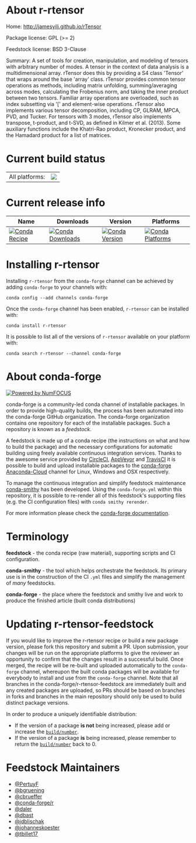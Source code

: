 About r-rtensor
===============

Home: http://jamesyili.github.io/rTensor

Package license: GPL (>= 2)

Feedstock license: BSD 3-Clause

Summary: A set of tools for creation, manipulation, and modeling of tensors with arbitrary number of modes. A tensor in the context of data analysis is a multidimensional array. rTensor does this by providing a S4 class 'Tensor' that wraps around the base 'array' class. rTensor provides common tensor operations as methods, including matrix unfolding, summing/averaging across modes, calculating the Frobenius norm, and taking the inner product between two tensors. Familiar array operations are overloaded, such as index subsetting via '[' and element-wise operations. rTensor also implements various tensor decomposition, including CP, GLRAM, MPCA, PVD, and Tucker. For tensors with 3 modes, rTensor also implements transpose, t-product, and t-SVD, as defined in Kilmer et al. (2013). Some auxiliary functions include the Khatri-Rao product, Kronecker product, and the Hamadard product for a list of matrices.



Current build status
====================


<table><tr><td>All platforms:</td>
    <td>
      <a href="https://dev.azure.com/conda-forge/feedstock-builds/_build/latest?definitionId=5222&branchName=master">
        <img src="https://dev.azure.com/conda-forge/feedstock-builds/_apis/build/status/r-rtensor-feedstock?branchName=master">
      </a>
    </td>
  </tr>
</table>

Current release info
====================

| Name | Downloads | Version | Platforms |
| --- | --- | --- | --- |
| [![Conda Recipe](https://img.shields.io/badge/recipe-r--rtensor-green.svg)](https://anaconda.org/conda-forge/r-rtensor) | [![Conda Downloads](https://img.shields.io/conda/dn/conda-forge/r-rtensor.svg)](https://anaconda.org/conda-forge/r-rtensor) | [![Conda Version](https://img.shields.io/conda/vn/conda-forge/r-rtensor.svg)](https://anaconda.org/conda-forge/r-rtensor) | [![Conda Platforms](https://img.shields.io/conda/pn/conda-forge/r-rtensor.svg)](https://anaconda.org/conda-forge/r-rtensor) |

Installing r-rtensor
====================

Installing `r-rtensor` from the `conda-forge` channel can be achieved by adding `conda-forge` to your channels with:

```
conda config --add channels conda-forge
```

Once the `conda-forge` channel has been enabled, `r-rtensor` can be installed with:

```
conda install r-rtensor
```

It is possible to list all of the versions of `r-rtensor` available on your platform with:

```
conda search r-rtensor --channel conda-forge
```


About conda-forge
=================

[![Powered by NumFOCUS](https://img.shields.io/badge/powered%20by-NumFOCUS-orange.svg?style=flat&colorA=E1523D&colorB=007D8A)](http://numfocus.org)

conda-forge is a community-led conda channel of installable packages.
In order to provide high-quality builds, the process has been automated into the
conda-forge GitHub organization. The conda-forge organization contains one repository
for each of the installable packages. Such a repository is known as a *feedstock*.

A feedstock is made up of a conda recipe (the instructions on what and how to build
the package) and the necessary configurations for automatic building using freely
available continuous integration services. Thanks to the awesome service provided by
[CircleCI](https://circleci.com/), [AppVeyor](https://www.appveyor.com/)
and [TravisCI](https://travis-ci.org/) it is possible to build and upload installable
packages to the [conda-forge](https://anaconda.org/conda-forge)
[Anaconda-Cloud](https://anaconda.org/) channel for Linux, Windows and OSX respectively.

To manage the continuous integration and simplify feedstock maintenance
[conda-smithy](https://github.com/conda-forge/conda-smithy) has been developed.
Using the ``conda-forge.yml`` within this repository, it is possible to re-render all of
this feedstock's supporting files (e.g. the CI configuration files) with ``conda smithy rerender``.

For more information please check the [conda-forge documentation](https://conda-forge.org/docs/).

Terminology
===========

**feedstock** - the conda recipe (raw material), supporting scripts and CI configuration.

**conda-smithy** - the tool which helps orchestrate the feedstock.
                   Its primary use is in the construction of the CI ``.yml`` files
                   and simplify the management of *many* feedstocks.

**conda-forge** - the place where the feedstock and smithy live and work to
                  produce the finished article (built conda distributions)


Updating r-rtensor-feedstock
============================

If you would like to improve the r-rtensor recipe or build a new
package version, please fork this repository and submit a PR. Upon submission,
your changes will be run on the appropriate platforms to give the reviewer an
opportunity to confirm that the changes result in a successful build. Once
merged, the recipe will be re-built and uploaded automatically to the
`conda-forge` channel, whereupon the built conda packages will be available for
everybody to install and use from the `conda-forge` channel.
Note that all branches in the conda-forge/r-rtensor-feedstock are
immediately built and any created packages are uploaded, so PRs should be based
on branches in forks and branches in the main repository should only be used to
build distinct package versions.

In order to produce a uniquely identifiable distribution:
 * If the version of a package **is not** being increased, please add or increase
   the [``build/number``](https://conda.io/docs/user-guide/tasks/build-packages/define-metadata.html#build-number-and-string).
 * If the version of a package **is** being increased, please remember to return
   the [``build/number``](https://conda.io/docs/user-guide/tasks/build-packages/define-metadata.html#build-number-and-string)
   back to 0.

Feedstock Maintainers
=====================

* [@PertuyF](https://github.com/PertuyF/)
* [@bgruening](https://github.com/bgruening/)
* [@cbrueffer](https://github.com/cbrueffer/)
* [@conda-forge/r](https://github.com/conda-forge/r/)
* [@daler](https://github.com/daler/)
* [@dbast](https://github.com/dbast/)
* [@jdblischak](https://github.com/jdblischak/)
* [@johanneskoester](https://github.com/johanneskoester/)
* [@tbillet17](https://github.com/tbillet17/)

